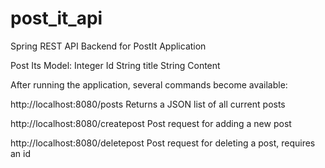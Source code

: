 # post_it_api
Spring REST API Backend for PostIt Application

Post Its Model:
Integer Id
String title
String Content

After running the application, several commands become available:

http://localhost:8080/posts
Returns a JSON list of all current posts

http://localhost:8080/createpost
Post request for adding a new post

http://localhost:8080/deletepost
Post request for deleting a post, requires an id
